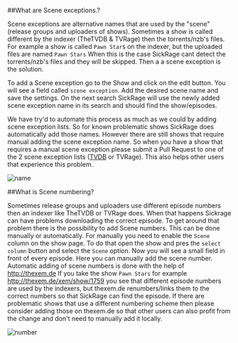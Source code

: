 ##What are Scene exceptions.?

Scene exceptions are alternative names that are used by the "scene" (release groups and uploaders of shows).
Sometimes a show is called different by the indexer (TheTVDB & TVRage) then the torrents/nzb's files.
For example a show is called `Pawn Star$` on the indexer, but the uploaded files are named `Pawn Stars`
When this is the case SickRage cant detect the torrents/nzb's files and they will be skipped. Then a a scene exception is the solution.

To add a Scene exception go to the Show and click on the edit button. You will see a field called `scene exception`. Add the desired scene name and save the settings. 
On the next search SickRage will use the newly added scene exception name in its search and should find the show/episodes.

We have try'd to automate this process as much as we could by adding scene exception lists. So for known problematic shows SickRage does automatically add those names.
However there are still shows that require manual adding the scene exception name. 
So when you have a show that requires a manual scene exception please submit a Pull Request to one of the 2 scene exception lists ([TVDB](https://github.com/SickRage/sickrage.github.io/blob/master/sb_tvdb_scene_exceptions/exceptions.txt) or TVRage). This also helps other users that experience this problem.

![name](https://cloud.githubusercontent.com/assets/7928052/13529717/d9ab6c86-e21d-11e5-9e01-8d53d8a7401a.png)

##What is Scene numbering?

Sometimes release groups and uploaders use different episode numbers then an indexer like TheTVDB or TVRage does. When that happens Sickrage can have problems downloading the correct episode.
To get around that problem there is the possibility to add Scene numbers.
This can be done manually or automatically. For manually you need to enable the `Scene` column on the show page. To do that open the show and pres the `select column` button and select the `Scene` option. Now you will see a small field in front of every episode. Here you can manually add the scene number. 
Automatic adding of scene numbers is done with the help of http://thexem.de
If you take the show `Pawn Stars` for example http://thexem.de/xem/show/1759 you see that different episode numbers are used by the indexers, but thexem.de renumbers/links them to the correct numbers so that SickRage can find the episode.
If there are problematic shows that use a different numbering scheme then please consider adding those on thexem.de so that other users can also profit from the change and don't need to manually add it locally. 

![number](https://cloud.githubusercontent.com/assets/7928052/13529718/d9ae5392-e21d-11e5-89af-435ad7706efd.png)
